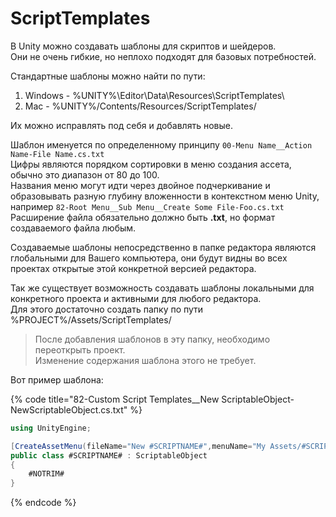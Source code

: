 # ScriptTemplates

В Unity можно создавать шаблоны для скриптов и шейдеров.  
Они не очень гибкие, но неплохо подходят для базовых потребностей.  
  
Стандартные шаблоны можно найти по пути: 

1. Windows - %UNITY%\Editor\Data\Resources\ScriptTemplates\
2. Mac - %UNITY%/Contents/Resources/ScriptTemplates/

Их можно исправлять под себя и добавлять новые.

Шаблон именуется по определенному принципу `00-Menu Name__Action Name-File Name.cs.txt`  
Цифры являются порядком сортировки в меню создания ассета, обычно это диапазон от 80 до 100.  
Названия меню могут идти через двойное подчеркивание и образовывать разную глубину вложенности в контекстном меню Unity, например `82-Root Menu__Sub Menu__Create Some File-Foo.cs.txt`  
Расширение файла обязательно должно быть **.txt**, но формат создаваемого файла любым.

Создаваемые шаблоны непосредственно в папке редактора являются глобальными для Вашего компьютера, они будут видны во всех проектах открытые этой конкретной версией редактора.  
  
Так же существует возможность создавать шаблоны локальными для конкретного проекта и активными для любого редактора.  
Для этого достаточно создать папку по пути %PROJECT%/Assets/ScriptTemplates/

> После добавления шаблонов в эту папку, необходимо переоткрыть проект.   
> Изменение содержания шаблона этого не требует.

Вот пример шаблона:

{% code title="82-Custom Script Templates\_\_New ScriptableObject-NewScriptableObject.cs.txt" %}
```csharp
using UnityEngine;

[CreateAssetMenu(fileName="New #SCRIPTNAME#",menuName="My Assets/#SCRIPTNAME#")]
public class #SCRIPTNAME# : ScriptableObject
{
    #NOTRIM#
}
```
{% endcode %}



